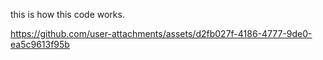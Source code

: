 this is how this code works.

https://github.com/user-attachments/assets/d2fb027f-4186-4777-9de0-ea5c9613f95b

